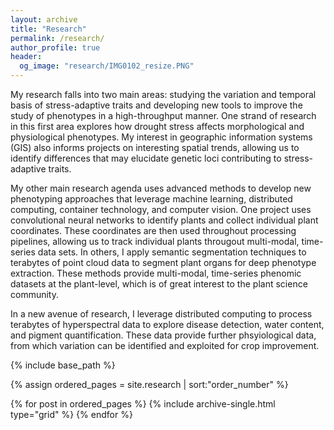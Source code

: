 ```yaml
---
layout: archive
title: "Research"
permalink: /research/
author_profile: true
header:
  og_image: "research/IMG0102_resize.PNG"
---
```


My research falls into two main areas: studying the variation and temporal basis of stress-adaptive traits and developing new tools to improve the study of phenotypes in a high-throughput manner. One strand of research in this first area explores how drought stress affects morphological and physiological phenotypes. My interest in geographic information systems (GIS) also informs projects on interesting spatial trends, allowing us to identify differences that may elucidate genetic loci contributing to stress-adaptive traits.

My other main research agenda uses advanced methods to develop new phenotyping approaches that leverage machine learning, distributed computing, container technology, and computer vision. One project uses convolutional neural networks to identify plants and collect individual plant coordinates. These coordinates are then used throughout processing pipelines, allowing us to track individual plants througout multi-modal, time-series data sets. In others, I apply semantic segmentation techniques to terabytes of point cloud data to segment plant organs for deep phenotype extraction. These methods provide multi-modal, time-series phenomic datasets at the plant-level, which is of great interest to the plant science community.

In a new avenue of research, I leverage distributed computing to process terabytes of hyperspectral data to explore disease detection, water content, and pigment quantification. These data provide further phsyiological data, from which variation can be identified and exploited for crop improvement.

<nbsp>

{% include base_path %}

{% assign ordered_pages = site.research | sort:"order_number" %}

{% for post in ordered_pages %}
  {% include archive-single.html type="grid" %}
{% endfor %}